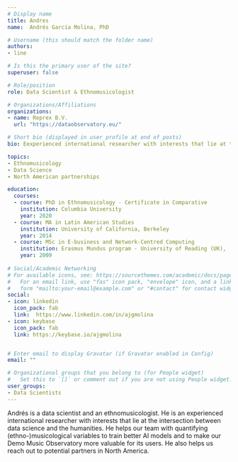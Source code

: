 ```yaml
---
# Display name
title: Andres
name:  Andrés García Molina, PhD

# Username (this should match the folder name)
authors:
- line

# Is this the primary user of the site?
superuser: false

# Role/position
role: Data Scientist & Ethnomusicologist

# Organizations/Affiliations
organizations:
- name: Reprex B.V.
  url: "https://dataobservatory.eu/"

# Short bio (displayed in user profile at end of posts)
bio: Eexperienced international researcher with interests that lie at the intersection between data science and the humanities.

topics:
- Ethnomusicology
- Data Science
- North American partnerships

education:
  courses:
  - course: PhD in Ethnomusicology - Certificate in Comparative           Literature and Society
    institution: Columbia University
    year: 2020
  - course: MA in Latin American Studies
    institution: University of California, Berkeley
    year: 2014
  - course: MSc in E-business and Network-Centred Computing
    institution: Erasmus Mundus program - University of Reading (UK),     Aristotle University of Thessaloniki (Greece), Universidad Carlos      III Madrid (Spain)
    year: 2009
    
# Social/Academic Networking
# For available icons, see: https://sourcethemes.com/academic/docs/page-builder/#icons
#   For an email link, use "fas" icon pack, "envelope" icon, and a link in the
#   form "mailto:your-email@example.com" or "#contact" for contact widget.
social:
- icon: linkedin
  icon_pack: fab
  link:  https://www.linkedin.com/in/ajgmolina
- icon: keybase
  icon_pack: fab
  link: https://keybase.io/ajgmolina


# Enter email to display Gravatar (if Gravatar enabled in Config)
email: ""

# Organizational groups that you belong to (for People widget)
#   Set this to `[]` or comment out if you are not using People widget.
user_groups:
- Data Scientists
---
```


Andrés is a data scientist and an ethnomusicologist. He is an experienced international researcher with interests that lie at the intersection between data science and the humanities. He helps our team with quantifying (ethno-)musicological variables to train better AI models and to make our Demo Music Observatory more valuable for its users. He also helps us reach out to potential partners in North America.
